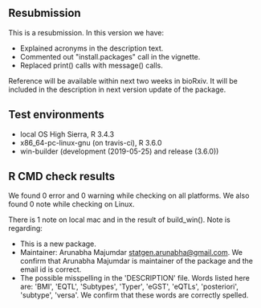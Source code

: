 ## Resubmission
This is a resubmission. In this version we have:
* Explained acronyms in the description text.
* Commented out "install.packages" call in the vignette.
* Replaced print() calls with message() calls.

Reference will be available within next two weeks in bioRxiv. It will be included in the description in next version update of the package.

## Test environments
* local OS High Sierra, R 3.4.3
* x86_64-pc-linux-gnu (on travis-ci), R 3.6.0
* win-builder (development (2019-05-25) and release (3.6.0))

## R CMD check results
We found 0 error and 0 warning while checking on all platforms. We also found 0 note while checking on Linux.

There is 1 note on local mac and in the result of build_win(). Note is regarding:
* This is a new package.
* Maintainer:  Arunabha Majumdar <statgen.arunabha@gmail.com>. We confirm that Arunabha Majumdar is maintainer of the package  and the email id is correct.
* The possible misspelling in the 'DESCRIPTION' file. Words listed here are: 'BMI', 'EQTL', 'Subtypes', 'Typer', 'eGST', 'eQTLs', 'posteriori', 'subtype', 'versa'. We confirm that these words are correctly spelled.








